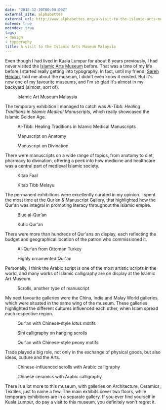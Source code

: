 ```yaml
---
date: "2018-12-30T00:00:00Z"
external_site: alphabettes
external_url: http://www.alphabettes.org/a-visit-to-the-islamic-arts-museum-malaysia/
nofeed: true
noindex: true
tags:
- design
- typography
title: A visit to the Islamic Arts Museum Malaysia
---
```

Even though I had lived in Kuala Lumpur for about 8 years previously, I had never visited the [Islamic Arts Museum](http://www.iamm.org.my/) before. That was a time of my life before I started really getting into typography. In fact, until my friend, [Sareh Heidari](https://twitter.com/sareh88), told me about the museum, I didn't even know it existed. But it's now one of my favourite museums, and I'm so glad it's almost in my backyard (almost, sort of).

<figure>
    <figcaption>Islamic Art Museum Malaysia</figcaption>
    <img srcset="/assets/images/posts/iamm/iamm-480.jpg 480w, /assets/images/posts/iamm/iamm-640.jpg 640w, /assets/images/posts/iamm/iamm-960.jpg 960w, /assets/images/posts/iamm/iamm-1280.jpg 1280w" sizes="(max-width: 400px) 100vw, (max-width: 960px) 75vw, 640px" src="/assets/images/posts/iamm/iamm-640.jpg" alt="">
</figure>

The temporary exhibition I managed to catch was *Al-Tibb: Healing Traditions in Islamic Medical Manuscripts*, which really showcased the Islamic Golden Age.

<figure>
    <figcaption>Al-Tibb: Healing Traditions in Islamic Medical Manuscripts</figcaption>
    <img srcset="/assets/images/posts/iamm/medical-480.jpg 480w, /assets/images/posts/iamm/medical-640.jpg 640w, /assets/images/posts/iamm/medical-960.jpg 960w, /assets/images/posts/iamm/medical-1280.jpg 1280w" sizes="(max-width: 400px) 100vw, (max-width: 960px) 75vw, 640px" src="/assets/images/posts/iamm/medical-640.jpg" alt="">
</figure>

<figure>
    <figcaption>Manuscript on Anatomy</figcaption>
    <img srcset="/assets/images/posts/iamm/medical2-480.jpg 480w, /assets/images/posts/iamm/medical2-640.jpg 640w, /assets/images/posts/iamm/medical2-960.jpg 960w, /assets/images/posts/iamm/medical2-1280.jpg 1280w" sizes="(max-width: 400px) 100vw, (max-width: 960px) 75vw, 640px" src="/assets/images/posts/iamm/medical2-640.jpg" alt="">
</figure>

<figure>
    <figcaption>Manuscript on Divination</figcaption>
    <img srcset="/assets/images/posts/iamm/medical3-480.jpg 480w, /assets/images/posts/iamm/medical3-640.jpg 640w, /assets/images/posts/iamm/medical3-960.jpg 960w, /assets/images/posts/iamm/medical3-1280.jpg 1280w" sizes="(max-width: 400px) 100vw, (max-width: 960px) 75vw, 640px" src="/assets/images/posts/iamm/medical3-640.jpg" alt="">
</figure>

There were manuscripts on a wide range of topics, from anatomy to diet, pharmacy to divination, offering a peek into how medicine and healthcare was a central part of medieval Islamic society.

<figure>
    <figcaption>Kitab Faal</figcaption>
    <img srcset="/assets/images/posts/iamm/medical4-480.jpg 480w, /assets/images/posts/iamm/medical4-640.jpg 640w, /assets/images/posts/iamm/medical4-960.jpg 960w, /assets/images/posts/iamm/medical4-1280.jpg 1280w" sizes="(max-width: 400px) 100vw, (max-width: 960px) 75vw, 640px" src="/assets/images/posts/iamm/medical4-640.jpg" alt="">
</figure>

<figure>
    <figcaption>Kitab Tibb Melayu</figcaption>
    <img srcset="/assets/images/posts/iamm/medical5-480.jpg 480w, /assets/images/posts/iamm/medical5-640.jpg 640w, /assets/images/posts/iamm/medical5-960.jpg 960w, /assets/images/posts/iamm/medical5-1280.jpg 1280w" sizes="(max-width: 400px) 100vw, (max-width: 960px) 75vw, 640px" src="/assets/images/posts/iamm/medical5-640.jpg" alt="">
</figure>

The permanent exhibitions were excellently curated in my opinion. I spent the most time at the Qur’an & Manuscript Gallery, that highlighted how the Qur'an was integral in promoting literacy throughout the Islamic empire.

<figure>
    <figcaption>Blue al-Qur’an</figcaption>
    <img srcset="/assets/images/posts/iamm/quran-480.jpg 480w, /assets/images/posts/iamm/quran-640.jpg 640w, /assets/images/posts/iamm/quran-960.jpg 960w, /assets/images/posts/iamm/quran-1280.jpg 1280w" sizes="(max-width: 400px) 100vw, (max-width: 960px) 75vw, 640px" src="/assets/images/posts/iamm/quran-640.jpg" alt="">
</figure>

<figure>
    <figcaption>Kufic Qur'an</figcaption>
    <img srcset="/assets/images/posts/iamm/quran2-480.jpg 480w, /assets/images/posts/iamm/quran2-640.jpg 640w, /assets/images/posts/iamm/quran2-960.jpg 960w, /assets/images/posts/iamm/quran2-1280.jpg 1280w" sizes="(max-width: 400px) 100vw, (max-width: 960px) 75vw, 640px" src="/assets/images/posts/iamm/quran2-640.jpg" alt="">
</figure>

There were more than hundreds of Qur'ans on display, each reflecting the budget and geographical location of the patron who commissioned it.

<figure>
    <figcaption>Al-Qur’an from Ottoman Turkey</figcaption>
    <img srcset="/assets/images/posts/iamm/quran3-480.jpg 480w, /assets/images/posts/iamm/quran3-640.jpg 640w, /assets/images/posts/iamm/quran3-960.jpg 960w, /assets/images/posts/iamm/quran3-1280.jpg 1280w" sizes="(max-width: 400px) 100vw, (max-width: 960px) 75vw, 640px" src="/assets/images/posts/iamm/quran3-640.jpg" alt="">
</figure>

<figure>
    <figcaption>Highly ornamented Qur'an</figcaption>
    <img srcset="/assets/images/posts/iamm/quran4-480.jpg 480w, /assets/images/posts/iamm/quran4-640.jpg 640w, /assets/images/posts/iamm/quran4-960.jpg 960w, /assets/images/posts/iamm/quran4-1280.jpg 1280w" sizes="(max-width: 400px) 100vw, (max-width: 960px) 75vw, 640px" src="/assets/images/posts/iamm/quran4-640.jpg" alt="">
</figure>

Personally, I think the Arabic script is one of the most artistic scripts in the world, and many works of Islamic calligraphy are on display at the Islamic Art Museum.

<figure>
    <figcaption>Scrolls, another type of manuscript</figcaption>
    <img srcset="/assets/images/posts/iamm/scrolls-480.jpg 480w, /assets/images/posts/iamm/scrolls-640.jpg 640w, /assets/images/posts/iamm/scrolls-960.jpg 960w, /assets/images/posts/iamm/scrolls-1280.jpg 1280w" sizes="(max-width: 400px) 100vw, (max-width: 960px) 75vw, 640px" src="/assets/images/posts/iamm/scrolls-640.jpg" alt="">
</figure>

My next favourite galleries were the China, India and Malay World galleries, which were situated in the same wing of the museum. These galleries highlighted the different cultures influenced each other, when Islam spread each respective region.

<figure>
    <figcaption>Qur'an with Chinese-style lotus motifs</figcaption>
    <img srcset="/assets/images/posts/iamm/cg-480.jpg 480w, /assets/images/posts/iamm/cg-640.jpg 640w, /assets/images/posts/iamm/cg-960.jpg 960w, /assets/images/posts/iamm/cg-1280.jpg 1280w" sizes="(max-width: 400px) 100vw, (max-width: 960px) 75vw, 640px" src="/assets/images/posts/iamm/cg-640.jpg" alt="">
</figure>

<figure>
    <figcaption>Sini calligraphy on hanging scrolls</figcaption>
    <img srcset="/assets/images/posts/iamm/cg2-480.jpg 480w, /assets/images/posts/iamm/cg2-640.jpg 640w, /assets/images/posts/iamm/cg2-960.jpg 960w, /assets/images/posts/iamm/cg2-1280.jpg 1280w" sizes="(max-width: 400px) 100vw, (max-width: 960px) 75vw, 640px" src="/assets/images/posts/iamm/cg2-640.jpg" alt="">
</figure>

<figure>
    <figcaption>Qur'an with Chinese-style peony motifs</figcaption>
    <img srcset="/assets/images/posts/iamm/cg3-480.jpg 480w, /assets/images/posts/iamm/cg3-640.jpg 640w, /assets/images/posts/iamm/cg3-960.jpg 960w, /assets/images/posts/iamm/cg3-1280.jpg 1280w" sizes="(max-width: 400px) 100vw, (max-width: 960px) 75vw, 640px" src="/assets/images/posts/iamm/cg3-640.jpg" alt="">
</figure>

Trade played a big role, not only in the exchange of physical goods, but also ideas, culture and the Arts.

<figure>
    <figcaption>Chinese-influenced scrolls with Arabic calligraphy</figcaption>
    <img srcset="/assets/images/posts/iamm/cg4-480.jpg 480w, /assets/images/posts/iamm/cg4-640.jpg 640w, /assets/images/posts/iamm/cg4-960.jpg 960w, /assets/images/posts/iamm/cg4-1280.jpg 1280w" sizes="(max-width: 400px) 100vw, (max-width: 960px) 75vw, 640px" src="/assets/images/posts/iamm/cg4-640.jpg" alt="">
</figure>

<figure>
    <figcaption>Chinese ceramics with Arabic calligraphy</figcaption>
    <img srcset="/assets/images/posts/iamm/ceramics-480.jpg 480w, /assets/images/posts/iamm/ceramics-640.jpg 640w, /assets/images/posts/iamm/ceramics-960.jpg 960w, /assets/images/posts/iamm/ceramics-1280.jpg 1280w" sizes="(max-width: 400px) 100vw, (max-width: 960px) 75vw, 640px" src="/assets/images/posts/iamm/ceramics-640.jpg" alt="">
</figure>

There is a lot more to this museum, with galleries on Architecture, Ceramics, Textiles, just to name a few. The main exhibits cover two floors, while temporary exhibitions are in a separate gallery. If you ever find yourself in Kuala Lumpur, do pay a visit to this museum, you definitely won't regret it.
